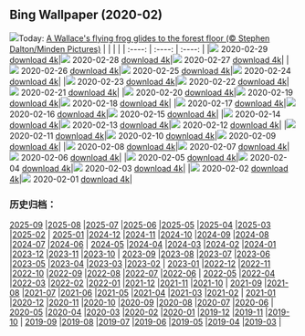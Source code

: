 ## Bing Wallpaper (2020-02)
![](http://cn.bing.com/th?id=OHR.WallaceFF_EN-US1967284462_UHD.jpg&w=1000)Today: [A Wallace's flying frog glides to the forest floor (© Stephen Dalton/Minden Pictures)](http://cn.bing.com/th?id=OHR.WallaceFF_EN-US1967284462_UHD.jpg)
|      |      |      |
| :----: | :----: | :----: |
|![](http://cn.bing.com/th?id=OHR.WallaceFF_EN-US1967284462_UHD.jpg&pid=hp&w=384&h=216&rs=1&c=4) 2020-02-29 [download 4k](http://cn.bing.com/th?id=OHR.WallaceFF_EN-US1967284462_UHD.jpg)|![](http://cn.bing.com/th?id=OHR.OtterCreekVT_EN-US1557441690_UHD.jpg&pid=hp&w=384&h=216&rs=1&c=4) 2020-02-28 [download 4k](http://cn.bing.com/th?id=OHR.OtterCreekVT_EN-US1557441690_UHD.jpg)|![](http://cn.bing.com/th?id=OHR.PBWhaleBones_EN-US8550622199_UHD.jpg&pid=hp&w=384&h=216&rs=1&c=4) 2020-02-27 [download 4k](http://cn.bing.com/th?id=OHR.PBWhaleBones_EN-US8550622199_UHD.jpg)|
|![](http://cn.bing.com/th?id=OHR.AcadiaSunrise_EN-US8474021804_UHD.jpg&pid=hp&w=384&h=216&rs=1&c=4) 2020-02-26 [download 4k](http://cn.bing.com/th?id=OHR.AcadiaSunrise_EN-US8474021804_UHD.jpg)|![](http://cn.bing.com/th?id=OHR.ArmstrongPark_EN-US8412696471_UHD.jpg&pid=hp&w=384&h=216&rs=1&c=4) 2020-02-25 [download 4k](http://cn.bing.com/th?id=OHR.ArmstrongPark_EN-US8412696471_UHD.jpg)|![](http://cn.bing.com/th?id=OHR.Windhorses_EN-US8344477103_UHD.jpg&pid=hp&w=384&h=216&rs=1&c=4) 2020-02-24 [download 4k](http://cn.bing.com/th?id=OHR.Windhorses_EN-US8344477103_UHD.jpg)|
|![](http://cn.bing.com/th?id=OHR.LakeGullMN_EN-US8273213396_UHD.jpg&pid=hp&w=384&h=216&rs=1&c=4) 2020-02-23 [download 4k](http://cn.bing.com/th?id=OHR.LakeGullMN_EN-US8273213396_UHD.jpg)|![](http://cn.bing.com/th?id=OHR.AbuSimbelSunFest_EN-US8115834133_UHD.jpg&pid=hp&w=384&h=216&rs=1&c=4) 2020-02-22 [download 4k](http://cn.bing.com/th?id=OHR.AbuSimbelSunFest_EN-US8115834133_UHD.jpg)|![](http://cn.bing.com/th?id=OHR.OlindaCarnival_EN-US7914915440_UHD.jpg&pid=hp&w=384&h=216&rs=1&c=4) 2020-02-21 [download 4k](http://cn.bing.com/th?id=OHR.OlindaCarnival_EN-US7914915440_UHD.jpg)|
|![](http://cn.bing.com/th?id=OHR.CloudsPelmo_EN-US7754683425_UHD.jpg&pid=hp&w=384&h=216&rs=1&c=4) 2020-02-20 [download 4k](http://cn.bing.com/th?id=OHR.CloudsPelmo_EN-US7754683425_UHD.jpg)|![](http://cn.bing.com/th?id=OHR.WanderingAlbatross_EN-US7624194630_UHD.jpg&pid=hp&w=384&h=216&rs=1&c=4) 2020-02-19 [download 4k](http://cn.bing.com/th?id=OHR.WanderingAlbatross_EN-US7624194630_UHD.jpg)|![](http://cn.bing.com/th?id=OHR.PlutoCrescent_EN-US7560373003_UHD.jpg&pid=hp&w=384&h=216&rs=1&c=4) 2020-02-18 [download 4k](http://cn.bing.com/th?id=OHR.PlutoCrescent_EN-US7560373003_UHD.jpg)|
|![](http://cn.bing.com/th?id=OHR.MRNMSD_EN-US1457690831_UHD.jpg&pid=hp&w=384&h=216&rs=1&c=4) 2020-02-17 [download 4k](http://cn.bing.com/th?id=OHR.MRNMSD_EN-US1457690831_UHD.jpg)|![](http://cn.bing.com/th?id=OHR.LemonDragon_EN-US7455819536_UHD.jpg&pid=hp&w=384&h=216&rs=1&c=4) 2020-02-16 [download 4k](http://cn.bing.com/th?id=OHR.LemonDragon_EN-US7455819536_UHD.jpg)|![](http://cn.bing.com/th?id=OHR.HumpbackHerring_EN-US7403030704_UHD.jpg&pid=hp&w=384&h=216&rs=1&c=4) 2020-02-15 [download 4k](http://cn.bing.com/th?id=OHR.HumpbackHerring_EN-US7403030704_UHD.jpg)|
|![](http://cn.bing.com/th?id=OHR.CorsicaHeart_EN-US7363711239_UHD.jpg&pid=hp&w=384&h=216&rs=1&c=4) 2020-02-14 [download 4k](http://cn.bing.com/th?id=OHR.CorsicaHeart_EN-US7363711239_UHD.jpg)|![](http://cn.bing.com/th?id=OHR.AbiquaFalls_EN-US4408914137_UHD.jpg&pid=hp&w=384&h=216&rs=1&c=4) 2020-02-13 [download 4k](http://cn.bing.com/th?id=OHR.AbiquaFalls_EN-US4408914137_UHD.jpg)|![](http://cn.bing.com/th?id=OHR.PinzonIslandTortoise_EN-US4325314925_UHD.jpg&pid=hp&w=384&h=216&rs=1&c=4) 2020-02-12 [download 4k](http://cn.bing.com/th?id=OHR.PinzonIslandTortoise_EN-US4325314925_UHD.jpg)|
|![](http://cn.bing.com/th?id=OHR.SylviaEarle_EN-US4248966328_UHD.jpg&pid=hp&w=384&h=216&rs=1&c=4) 2020-02-11 [download 4k](http://cn.bing.com/th?id=OHR.SylviaEarle_EN-US4248966328_UHD.jpg)|![](http://cn.bing.com/th?id=OHR.SuperkilenPark_EN-US4074449236_UHD.jpg&pid=hp&w=384&h=216&rs=1&c=4) 2020-02-10 [download 4k](http://cn.bing.com/th?id=OHR.SuperkilenPark_EN-US4074449236_UHD.jpg)|![](http://cn.bing.com/th?id=OHR.HollywoodSign_EN-US3888664438_UHD.jpg&pid=hp&w=384&h=216&rs=1&c=4) 2020-02-09 [download 4k](http://cn.bing.com/th?id=OHR.HollywoodSign_EN-US3888664438_UHD.jpg)|
|![](http://cn.bing.com/th?id=OHR.PingxiLantern_EN-US3795457184_UHD.jpg&pid=hp&w=384&h=216&rs=1&c=4) 2020-02-08 [download 4k](http://cn.bing.com/th?id=OHR.PingxiLantern_EN-US3795457184_UHD.jpg)|![](http://cn.bing.com/th?id=OHR.QuebecWinter_EN-US3715352171_UHD.jpg&pid=hp&w=384&h=216&rs=1&c=4) 2020-02-07 [download 4k](http://cn.bing.com/th?id=OHR.QuebecWinter_EN-US3715352171_UHD.jpg)|![](http://cn.bing.com/th?id=OHR.SneezeSpring_EN-US3645892670_UHD.jpg&pid=hp&w=384&h=216&rs=1&c=4) 2020-02-06 [download 4k](http://cn.bing.com/th?id=OHR.SneezeSpring_EN-US3645892670_UHD.jpg)|
|![](http://cn.bing.com/th?id=OHR.AlbertaBubbles_EN-US3535339115_UHD.jpg&pid=hp&w=384&h=216&rs=1&c=4) 2020-02-05 [download 4k](http://cn.bing.com/th?id=OHR.AlbertaBubbles_EN-US3535339115_UHD.jpg)|![](http://cn.bing.com/th?id=OHR.LionRock_EN-US3384136847_UHD.jpg&pid=hp&w=384&h=216&rs=1&c=4) 2020-02-04 [download 4k](http://cn.bing.com/th?id=OHR.LionRock_EN-US3384136847_UHD.jpg)|![](http://cn.bing.com/th?id=OHR.RapaNuiFestival_EN-US3295875465_UHD.jpg&pid=hp&w=384&h=216&rs=1&c=4) 2020-02-03 [download 4k](http://cn.bing.com/th?id=OHR.RapaNuiFestival_EN-US3295875465_UHD.jpg)|
|![](http://cn.bing.com/th?id=OHR.MeerkatHuddle_EN-US3180214061_UHD.jpg&pid=hp&w=384&h=216&rs=1&c=4) 2020-02-02 [download 4k](http://cn.bing.com/th?id=OHR.MeerkatHuddle_EN-US3180214061_UHD.jpg)|![](http://cn.bing.com/th?id=OHR.MappingCourage_EN-US3088004881_UHD.jpg&pid=hp&w=384&h=216&rs=1&c=4) 2020-02-01 [download 4k](http://cn.bing.com/th?id=OHR.MappingCourage_EN-US3088004881_UHD.jpg)|
### 历史归档：
[2025-09](/picture/2025-09/) |[2025-08](/picture/2025-08/) |[2025-07](/picture/2025-07/) |[2025-06](/picture/2025-06/) |[2025-05](/picture/2025-05/) |[2025-04](/picture/2025-04/) |[2025-03](/picture/2025-03/) |[2025-02](/picture/2025-02/) |
[2025-01](/picture/2025-01/) |[2024-12](/picture/2024-12/) |[2024-11](/picture/2024-11/) |[2024-10](/picture/2024-10/) |[2024-09](/picture/2024-09/) |[2024-08](/picture/2024-08/) |[2024-07](/picture/2024-07/) |[2024-06](/picture/2024-06/) |
[2024-05](/picture/2024-05/) |[2024-04](/picture/2024-04/) |[2024-03](/picture/2024-03/) |[2024-02](/picture/2024-02/) |[2024-01](/picture/2024-01/) |[2023-12](/picture/2023-12/) |[2023-11](/picture/2023-11/) |[2023-10](/picture/2023-10/) |
[2023-09](/picture/2023-09/) |[2023-08](/picture/2023-08/) |[2023-07](/picture/2023-07/) |[2023-06](/picture/2023-06/) |[2023-05](/picture/2023-05/) |[2023-04](/picture/2023-04/) |[2023-03](/picture/2023-03/) |[2023-02](/picture/2023-02/) |
[2023-01](/picture/2023-01/) |[2022-12](/picture/2022-12/) |[2022-11](/picture/2022-11/) |[2022-10](/picture/2022-10/) |[2022-09](/picture/2022-09/) |[2022-08](/picture/2022-08/) |[2022-07](/picture/2022-07/) |[2022-06](/picture/2022-06/) |
[2022-05](/picture/2022-05/) |[2022-04](/picture/2022-04/) |[2022-03](/picture/2022-03/) |[2022-02](/picture/2022-02/) |[2022-01](/picture/2022-01/) |[2021-12](/picture/2021-12/) |[2021-11](/picture/2021-11/) |[2021-10](/picture/2021-10/) |
[2021-09](/picture/2021-09/) |[2021-08](/picture/2021-08/) |[2021-07](/picture/2021-07/) |[2021-06](/picture/2021-06/) |[2021-05](/picture/2021-05/) |[2021-04](/picture/2021-04/) |[2021-03](/picture/2021-03/) |[2021-02](/picture/2021-02/) |
[2021-01](/picture/2021-01/) |[2020-12](/picture/2020-12/) |[2020-11](/picture/2020-11/) |[2020-10](/picture/2020-10/) |[2020-09](/picture/2020-09/) |[2020-08](/picture/2020-08/) |[2020-07](/picture/2020-07/) |[2020-06](/picture/2020-06/) |
[2020-05](/picture/2020-05/) |[2020-04](/picture/2020-04/) |[2020-03](/picture/2020-03/) |[2020-02](/picture/2020-02/) |[2020-01](/picture/2020-01/) |[2019-12](/picture/2019-12/) |[2019-11](/picture/2019-11/) |[2019-10](/picture/2019-10/) |
[2019-09](/picture/2019-09/) |[2019-08](/picture/2019-08/) |[2019-07](/picture/2019-07/) |[2019-06](/picture/2019-06/) |[2019-05](/picture/2019-05/) |[2019-04](/picture/2019-04/) |[2019-03](/picture/2019-03/) |

